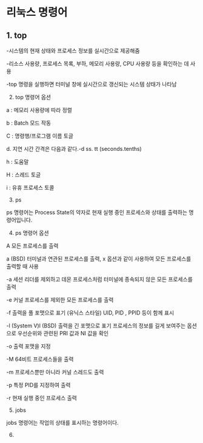 # 리눅스 명령어
## 1. top


-시스템의 현재 상태와 프로세스 정보를 실시간으로 제공해줌

-리소스 사용량, 프로세스 목록, 부하, 메모리 사용량, CPU 사용량 등을 확인하는 데 사용

-top 명령을 실행하면 터미널 창에 실시간으로 갱신되는 시스템 상태가 나타남

2. top 명령어 옵션

a : 메모리 사용량에 따라 정렬

b : Batch 모드 작동

C : 명령행/프로그램 이름 토글

d. 지연 시간 간격은 다음과 같다.-d ss. tt (seconds.tenths)

h : 도움말

H : 스레드 토글

i : 유휴 프로세스 토콜

3. ps

ps 명령어는 Process State의 약자로 현재 실행 중인 프로세스와 상태를 출력하는 명령어입니다. 

4. ps 명령어 옵션

A 모든 프로세스를 출력

a (BSD) 터미널과 연관된 프로세스를 출력, x 옵션과 같이 사용하여 모든 프로세스를 출력할 때 사용

-a 세션 리더를 제외하고 데몬 프로세스처럼 터미널에 종속되지 않은 모든 프로세스를 출력

-e 커널 프로세스를 제외한 모든 프로세스를 출력

-f 출력을 풀 포맷으로 표기 (유닉스 스타일) UID, PID , PPID 등이 함께 표시

-l (System V)l (BSD) 출력을 긴 포맷으로 표기 프로세스의 정보를 길게 보여주는 옵션으로 우선순위와 관련된 PRI 값과 NI 값을 확인

-o 출력 포맷을 지정

-M 64비트 프로세스들을 출력

-m 프로세스뿐만 아니라 커널 스레드도 출력

-p 특정 PID를 지정하여 출력

-r 현재 실행 중인 프로세스 출력

5. jobs

jobs 명령어는 작업의 상태를 표시하는 명령어이다.

6.
